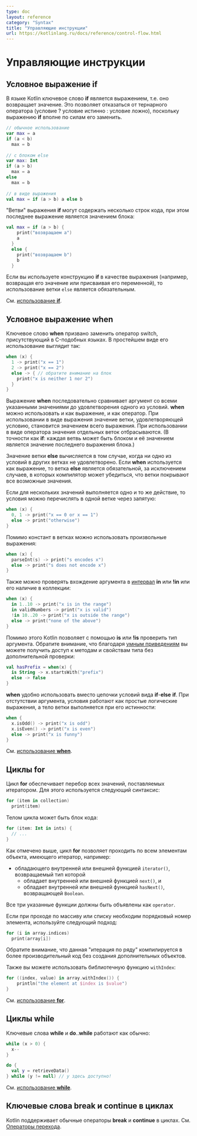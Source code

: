```yaml
---
type: doc
layout: reference
category: "Syntax"
title: "Управляющие инструкции"
url: https://kotlinlang.ru/docs/reference/control-flow.html
---
```


# Управляющие инструкции

<a name="if-expression"></a>

## Условное выражение <b class="keyword">if</b>

В языке Kotlin ключевое слово <b class="keyword">if</b> является выражением, т.е. оно возвращает значение.
Это позволяет отказаться от тернарного оператора (условие ? условие истинно : условие ложно), поскольку выражению <b class="keyword">if</b> вполне по силам его заменить.

``` kotlin
// обычное использование 
var max = a 
if (a < b) 
  max = b 
 
// с блоком else 
var max: Int
if (a > b) 
  max = a 
else 
  max = b 
 
// в виде выражения 
val max = if (a > b) a else b
```

"Ветви" выражения <b class="keyword">if</b> могут содержать несколько строк кода, при этом последнее выражение является значением блока:

``` kotlin
val max = if (a > b) { 
    print("возвращаем a") 
    a 
  } 
  else { 
    print("возвращаем b") 
    b 
  }
```

Если вы используете конструкцию <b class="keyword">if</b> в качестве выражения (например, возвращая его значение или присваивая его переменной), то использование ветки `else` является обязательным.

См. [использование <b class="keyword">if</b>](grammar.html#if).

<a name="when-expression"></a>

## Условное выражение <b class="keyword">when</b>

Ключевое слово <b class="keyword">when</b> призвано заменить оператор switch, присутствующий в C-подобных языках. В простейшем виде его использование выглядит так:

``` kotlin
when (x) {
  1 -> print("x == 1")
  2 -> print("x == 2")
  else -> { // обратите внимание на блок
    print("x is neither 1 nor 2")
  }
}
```

Выражение <b class="keyword">when</b> последовательно сравнивает аргумент со всеми указанными значениями до удовлетворения одного из условий.
<b class="keyword">when</b> можно использовать и как выражение, и как оператор. При использовании в виде выражения значение ветки, удовлетворяющей условию, становится значением всего выражения. При использовании в виде оператора значения отдельных веток отбрасываются. (В точности как <b class="keyword">if</b>: каждая ветвь может быть блоком и её значением является значение последнего выражения блока.)

Значение ветки <b class="keyword">else</b> вычисляется в том случае, когда ни одно из условий в других ветках не удовлетворено.
Если <b class="keyword">when</b> используется как выражение, то ветка <b class="keyword">else</b> является обязательной, за исключением случаев, в которых компилятор может убедиться, что ветки покрывают все возможные значения. 


Если для нескольких значений выполняется одно и то же действие, то условия можно перечислять в одной ветке через запятую:

``` kotlin
when (x) {
  0, 1 -> print("x == 0 or x == 1")
  else -> print("otherwise")
}
```

Помимо констант в ветках можно использовать произвольные выражения:

``` kotlin
when (x) {
  parseInt(s) -> print("s encodes x")
  else -> print("s does not encode x")
}
```

Также можно проверять вхождение аргумента в [интервал](ranges.html) <b class="keyword">in</b> или <b class="keyword">!in</b> или его наличие в коллекции:

``` kotlin
when (x) {
  in 1..10 -> print("x is in the range")
  in validNumbers -> print("x is valid")
  !in 10..20 -> print("x is outside the range")
  else -> print("none of the above")
}
```

Помимо этого Кotlin позволяет с помощью <b class="keyword">is</b> или <b class="keyword">!is</b> проверить тип аргумента. Обратите внимание, что благодаря [умным приведениям](typecasts.html#smart-casts) вы можете получить доступ к методам и свойствам типа без дополнительной проверки:

```kotlin
val hasPrefix = when(x) {
  is String -> x.startsWith("prefix")
  else -> false
}
```

<b class="keyword">when</b> удобно использовать вместо цепочки условий вида <b class="keyword">if</b>-<b class="keyword">else</b> <b class="keyword">if</b>. При отстутствии аргумента, условия работают как простые логические выражения, а тело ветки выполняется при его истинности:

``` kotlin
when {
  x.isOdd() -> print("x is odd")
  x.isEven() -> print("x is even")
  else -> print("x is funny")
}
```

См. [использование <b class="keyword">when</b>](grammar.html#when).

<a name="for-loops"></a>

## Циклы <b class="keyword">for</b>

Цикл <b class="keyword">for</b> обеспечивает перебор всех значений, поставляемых итератором. Для этого используется следующий синтаксис:

``` kotlin
for (item in collection)
  print(item)
```

Телом цикла может быть блок кода:

``` kotlin
for (item: Int in ints) {
  // ...
}
```

Как отмечено выше, цикл <b class="keyword">for</b> позволяет проходить по всем элементам объекта, имеющего итератор, например:

* обладающего внутренней или внешней функцией `iterator()`, возвращаемый тип которой
  * обладает внутренней или внешней функцией `next()`, и
  * обладает внутренней или внешней функцией `hasNext()`, возвращающей `Boolean`.

Все три указанные функции должны быть объявлены как `operator`.

Если при проходе по массиву или списку необходим порядковый номер элемента, используйте следующий подход:

``` kotlin
for (i in array.indices)
  print(array[i])
```

Обратите внимание, что данная "итерация по ряду" компилируется в более производительный код без создания дополнительных объектов.

Также вы можете использовать библиотечную функцию `withIndex`:

``` kotlin
for ((index, value) in array.withIndex()) {
    println("the element at $index is $value")
}
```

См. [использование <b class="keyword">for</b>](grammar.html#for).

<a name="while-loops"></a>

## Циклы <b class="keyword">while</b>

Ключевые слова <b class="keyword">while</b> и <b class="keyword">do</b>..<b class="keyword">while</b> работают как обычно:

``` kotlin
while (x > 0) {
  x--
}

do {
  val y = retrieveData()
} while (y != null) // y здесь доступно!
```

См. [использование <b class="keyword">while</b>](grammar.html#while).

## Ключевые слова <b class="keyword">break</b> и <b class="keyword">continue</b> в циклах

Kotlin поддерживает обычные операторы <b class="keyword">break</b> и <b class="keyword">continue</b> в циклах. См. [Операторы перехода](returns.html).


